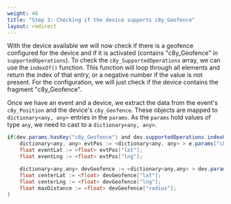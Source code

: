 ```yaml
---
weight: 40
title: "Step 3: Checking if the device supports c8y_Geofence"
layout: redirect
---
```


With the device available we will now check if there is a geofence configured for the device and if it is activated (contains "c8y_Geofence" in `supportedOperations`). To check the `c8y_SupportedOperations` array, we can use the `indexOf()` function. This function will loop through all elements and return the index of that entry, or a negative number if the value is not present. For the configuration, we will just check if the device contains the fragment "c8y_Geofence".

Once we have an event and a device, we extract the data from the event's `c8y_Position` and the device's `c8y_Geofence`. These objects are mapped to `dictionary<any, any>` entries in the `params`. As the `params` hold values of type `any`, we need to cast to a `dictionary<any, any>`.

```java
if(dev.params.hasKey("c8y_Geofence") and dev.supportedOperations.indexOf("c8y_Geofence") >= 0) {
	dictionary<any, any> evtPos := <dictionary<any, any> > e.params["c8y_Position"];
	float eventLat := <float> evtPos["lat"];
	float eventLng := <float> evtPos["lng"];

	dictionary<any,any> devGeofence := <dictionary<any,any> > dev.params["c8y_Geofence"];
	float centerLat := <float> devGeofence["lat"];
	float centerLng := <float> devGeofence["lng"];
	float maxDistance := <float> devGeofence["radius"];
}
```